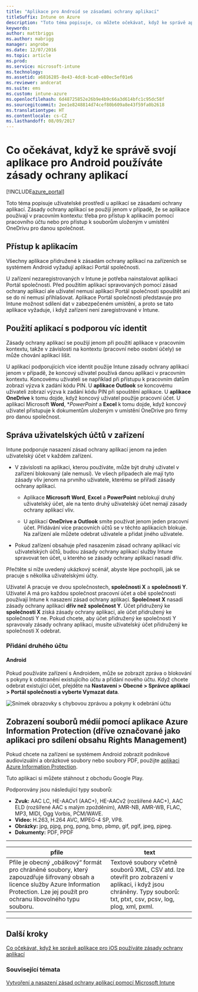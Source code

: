 ```yaml
---
title: "Aplikace pro Android se zásadami ochrany aplikací"
titleSuffix: Intune on Azure
description: "Toto téma popisuje, co můžete očekávat, když ke správě aplikace pro Android používáte zásady ochrany aplikací."
keywords: 
author: mattbriggs
ms.author: mabrigg
manager: angrobe
ms.date: 12/07/2016
ms.topic: article
ms.prod: 
ms.service: microsoft-intune
ms.technology: 
ms.assetid: a6816285-8e43-4dc8-bca0-e80ec5ef01e6
ms.reviewer: andcerat
ms.suite: ems
ms.custom: intune-azure
ms.openlocfilehash: 6d48725852e26b9e4b9c66a3d614bfc1c95dc58f
ms.sourcegitcommit: 2ee1e8248814d74cef80b609a8e43f59fa0b2618
ms.translationtype: HT
ms.contentlocale: cs-CZ
ms.lasthandoff: 08/09/2017
---
```

# <a name="what-to-expect-when-your-android-app-is-managed-by-app-protection-policies"></a>Co očekávat, když ke správě svojí aplikace pro Android používáte zásady ochrany aplikací 

[!INCLUDE[azure_portal](./includes/azure_portal.md)]

Toto téma popisuje uživatelské prostředí u aplikací se zásadami ochrany aplikací. Zásady ochrany aplikací se použijí jenom v případě, že se aplikace používají v pracovním kontextu: třeba pro přístup k aplikacím pomocí pracovního účtu nebo pro přístup k souborům uloženým v umístění OneDrivu pro danou společnost.
##  <a name="accessing-apps"></a>Přístup k aplikacím

Všechny aplikace přidružené k zásadám ochrany aplikací na zařízeních se systémem Android vyžadují aplikaci Portál společnosti.

U zařízení nezaregistrovaných v Intune je potřeba nainstalovat aplikaci Portál společnosti. Před použitím aplikací spravovaných pomocí zásad ochrany aplikací ale uživatel nemusí aplikaci Portál společnosti spouštět ani se do ní nemusí přihlašovat.
Aplikace Portál společnosti představuje pro Intune možnost sdílení dat v zabezpečeném umístění, a proto se tato aplikace vyžaduje, i když zařízení není zaregistrované v Intune.


##  <a name="using-apps-with-multi-identity-support"></a>Použití aplikací s podporou víc identit

Zásady ochrany aplikací se použijí jenom při použití aplikace v pracovním kontextu, takže v závislosti na kontextu (pracovní nebo osobní účely) se může chování aplikací lišit.

U aplikací podporujících více identit použije Intune zásady ochrany aplikací jenom v případě, že koncový uživatel používá danou aplikaci v pracovním kontextu.  Koncovému uživateli se například při přístupu k pracovním datům zobrazí výzva k zadání kódu PIN.  U **aplikace Outlook** se koncovému uživateli zobrazí výzva k zadání kódu PIN při spouštění aplikace. U **aplikace OneDrive** k tomu dojde, když koncový uživatel použije pracovní účet.  U aplikací Microsoft **Word**, **PowerPoint* a **Excel** k tomu dojde, když koncový uživatel přistupuje k dokumentům uloženým v umístění OneDrive pro firmy pro danou společnost.
##  <a name="managing-user-accounts-on-the-device"></a>Správa uživatelských účtů v zařízení

Intune podporuje nasazení zásad ochrany aplikací jenom na jeden uživatelský účet v každém zařízení.

* V závislosti na aplikaci, kterou používáte, může být druhý uživatel v zařízení blokovaný (ale nemusí). Ve všech případech ale mají tyto zásady vliv jenom na prvního uživatele, kterému se přiřadí zásady ochrany aplikací.

  * Aplikace **Microsoft Word**, **Excel** a **PowerPoint** neblokují druhý uživatelský účet, ale na tento druhý uživatelský účet nemají zásady ochrany aplikací vliv.

  * U aplikací **OneDrive a Outlook** smíte používat jenom jeden pracovní účet.  Přidávání více pracovních účtů se v těchto aplikacích blokuje.  Na zařízení ale můžete odebrat uživatele a přidat jiného uživatele.


* Pokud zařízení obsahuje před nasazením zásad ochrany aplikací víc uživatelských účtů, budou zásady ochrany aplikací služby Intune spravovat ten účet, u kterého se zásady ochrany aplikací nasadí dřív.


Přečtěte si níže uvedený ukázkový scénář, abyste lépe pochopili, jak se pracuje s několika uživatelskými účty.

Uživatel A pracuje ve dvou společnostech, **společnosti X** a **společnosti Y**. Uživatel A má pro každou společnost pracovní účet a obě společnosti používají Intune k nasazení zásad ochrany aplikací. **Společnost X** nasadí zásady ochrany aplikací **dřív než** **společnost Y**. Účet přidružený ke **společnosti X** získá zásady ochrany aplikací, ale účet přidružený ke společnosti Y ne. Pokud chcete, aby účet přidružený ke společnosti Y spravovaly zásady ochrany aplikací, musíte uživatelský účet přidružený ke společnosti X odebrat.
### <a name="adding-a-second-account"></a>Přidání druhého účtu
####  <a name="android"></a>Android
Pokud používáte zařízení s Androidem, může se zobrazit zpráva o blokování s pokyny k odstranění existujícího účtu a přidání nového účtu.  Když chcete odebrat existující účet, přejděte na **Nastavení &gt; Obecné &gt; Správce aplikací &gt; Portál společnosti a vyberte Vymazat data**.

![Snímek obrazovky s chybovou zprávou a pokyny k odebrání účtu](./media/android-switch-user.png)

##  <a name="viewing-media-files-with-the-azure-information-protection-app-previously-known-as-rights-management-sharing-app"></a>Zobrazení souborů médií pomocí aplikace Azure Information Protection (dříve označované jako aplikaci pro sdílení obsahu Rights Management)
Pokud chcete na zařízení se systémem Android zobrazit podnikové audiovizuální a obrázkové soubory nebo soubory PDF, použijte [aplikaci Azure Information Protection](https://play.google.com/store/apps/details?id=com.microsoft.ipviewer).

Tuto aplikaci si můžete stáhnout z obchodu Google Play.  

Podporovány jsou následující typy souborů:

* **Zvuk:** AAC LC, HE-AACv1 (AAC+), HE-AACv2 (rozšířené AAC+), AAC ELD (rozšířené AAC s malým zpožděním), AMR-NB, AMR-WB, FLAC, MP3, MIDI, Ogg Vorbis, PCM/WAVE.
* **Video:** H.263, H.264 AVC, MPEG-4 SP, VP8.
* **Obrázky:** jpg, pjpg, png, ppng, bmp, pbmp, gif, pgif, jpeg, pjpeg.
* **Dokumenty:** PDF, PPDF

------------
|**pfile**|**text**|
|----|----|
|Pfile je obecný „obálkový“ formát pro chráněné soubory, který zapouzdřuje šifrovaný obsah a licence služby Azure Information Protection. Lze jej použít pro ochranu libovolného typu souboru.|Textové soubory včetně souborů XML, CSV atd. lze otevřít pro zobrazení v aplikaci, i když jsou chráněny. Typy souborů: txt, ptxt, csv, pcsv, log, plog, xml, pxml.|
---------------
## <a name="next-steps"></a>Další kroky
[Co očekávat, když ke správě aplikace pro iOS používáte zásady ochrany aplikací](app-protection-enabled-apps-ios.md)

### <a name="see-also"></a>Související témata
[Vytvoření a nasazení zásad ochrany aplikací pomocí Microsoft Intune](app-protection-policies.md)
